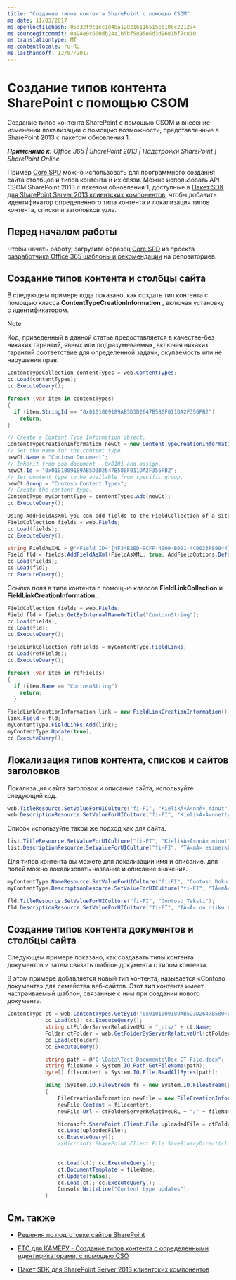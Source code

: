 ```yaml
---
title: "Создание типов контента SharePoint с помощью CSOM"
ms.date: 11/03/2017
ms.openlocfilehash: 05d32f9c1ec1d48a128216116515eb106c221274
ms.sourcegitcommit: 0a94e0c600db24a1b5bf5895e6d3d9681bf7c810
ms.translationtype: MT
ms.contentlocale: ru-RU
ms.lasthandoff: 12/07/2017
---
```

# <a name="create-sharepoint-content-types-by-using-csom"></a>Создание типов контента SharePoint с помощью CSOM

Создание типов контента SharePoint с помощью CSOM и внесение изменений локализации с помощью возможности, представленные в SharePoint 2013 с пакетом обновления 1.

_**Применимо к:** Office 365 | SharePoint 2013 | Надстройки SharePoint | SharePoint Online_

Пример [Core.SPD](https://github.com/SharePoint/PnP/tree/dev/Samples/Core.SPD) можно использовать для программного создания сайта столбцов и типов контента и их связи. Можно использовать API CSOM SharePoint 2013 с пакетом обновления 1, доступные в [Пакет SDK для SharePoint Server 2013 клиентских компонентов](http://www.microsoft.com/en-us/download/details.aspx?id=35585), чтобы добавить идентификатор определенного типа контента и локализация типов контента, списки и заголовков узла. 

## <a name="before-you-begin"></a>Перед началом работы

Чтобы начать работу, загрузите образец [Core.SPD](https://github.com/SharePoint/PnP/tree/dev/Samples/Core.SPD) из проекта [разработчика Office 365 шаблоны и рекомендации](https://github.com/SharePoint/PnP/tree/dev) на репозиториев.

## <a name="create-content-types-and-site-columns"></a>Создание типов контента и столбцы сайта

В следующем примере кода показано, как создать тип контента с помощью класса **ContentTypeCreationInformation** , включая установку с идентификатором.

> [!NOTE] 
> Код, приведенный в данной статье предоставляется в качестве-без никаких гарантий, явных или подразумеваемых, включая никаких гарантий соответствие для определенной задачи, окупаемость или не нарушения прав.

```C#
ContentTypeCollection contentTypes = web.ContentTypes;
cc.Load(contentTypes);
cc.ExecuteQuery();

foreach (var item in contentTypes)
{
  if (item.StringId == "0x0101009189AB5D3D2647B580F011DA2F356FB2")
    return;
}

// Create a Content Type Information object.
ContentTypeCreationInformation newCt = new ContentTypeCreationInformation();
// Set the name for the content type.
newCt.Name = "Contoso Document";
// Inherit from oob document - 0x0101 and assign. 
newCt.Id = "0x0101009189AB5D3D2647B580F011DA2F356FB2";
// Set content type to be available from specific group.
newCt.Group = "Contoso Content Types";
// Create the content type.
ContentType myContentType = contentTypes.Add(newCt);
cc.ExecuteQuery();

Using AddFieldAsXml you can add fields to the FieldCollection of a site collection:
FieldCollection fields = web.Fields;
cc.Load(fields);
cc.ExecuteQuery();

string FieldAsXML = @"<Field ID='{4F34B2ED-9CFF-4900-B091-4C0033F89944}' Name='ContosoString' DisplayName='Contoso String' Type='Text' Hidden='False' Group='Contoso Site Columns' Description='Contoso Text Field' />";
Field fld = fields.AddFieldAsXml(FieldAsXML, true, AddFieldOptions.DefaultValue);
cc.Load(fields);
cc.Load(fld);
cc.ExecuteQuery();

```

Ссылка поля в типе контента с помощью классов **FieldLinkCollection** и **FieldLinkCreationInformation** .

```C#
FieldCollection fields = web.Fields;
Field fld = fields.GetByInternalNameOrTitle("ContosoString");
cc.Load(fields);
cc.Load(fld);
cc.ExecuteQuery();

FieldLinkCollection refFields = myContentType.FieldLinks;
cc.Load(refFields);
cc.ExecuteQuery();

foreach (var item in refFields)
{
  if (item.Name == "ContosoString")
    return;
  }

FieldLinkCreationInformation link = new FieldLinkCreationInformation();
link.Field = fld;
myContentType.FieldLinks.Add(link);
myContentType.Update(true);
cc.ExecuteQuery();

```

## <a name="localize-content-types-list-and-site-titles"></a>Локализация типов контента, списков и сайтов заголовков

Локализация сайта заголовок и описание сайта, используйте следующий код.

```C#
web.TitleResource.SetValueForUICulture("fi-FI", "KielikÃ¤Ã¤nnÃ¤ minut");
web.DescriptionResource.SetValueForUICulture("fi-FI", "KielikÃ¤Ã¤nnetty saitti");

```

Список используйте такой же подход как для сайта.

```C#
list.TitleResource.SetValueForUICulture("fi-FI", "KielikÃ¤Ã¤nnÃ¤ minut");
list.DescriptionResource.SetValueForUICulture("fi-FI", "TÃ¤mÃ¤ esimerkki nÃ¤yttÃ¤Ã¤ miten voit kielikÃ¤Ã¤ntÃ¤Ã¤ listoja.");

```

Для типов контента вы можете для локализации имя и описание. для полей можно локализовать название и описание значения.

```C#
myContentType.NameResource.SetValueForUICulture("fi-FI", "Contoso Dokumentti");
myContentType.DescriptionResource.SetValueForUICulture("fi-FI", "TÃ¤mÃ¤ on geneerinen Contoso dokumentti.");

fld.TitleResource.SetValueForUICulture("fi-FI", "Contoso Teksti");
fld.DescriptionResource.SetValueForUICulture("fi-FI", "TÃ¤Ã¤ on niiku Contoso metadatalle.");

```

## <a name="create-document-content-types-and-site-columns"></a>Создание типов контента документов и столбцы сайта

Следующем примере показано, как создавать типы контента документов и затем связать шаблон документа с типом контента. 

В этом примере добавляется новый тип контента, называется «Contoso документа» для семейства веб-сайтов. Этот тип контента имеет настраиваемый шаблон, связанные с ним при создании нового документа.

```C#
ContentType ct = web.ContentTypes.GetById("0x0101009189AB5D3D2647B580F011DA2F356FB2");
            cc.Load(ct); cc.ExecuteQuery();
            string ctFolderServerRelativeURL = "_cts/" + ct.Name;
            Folder ctFolder = web.GetFolderByServerRelativeUrl(ctFolderServerRelativeURL);
            cc.Load(ctFolder);
            cc.ExecuteQuery();

            string path = @"C:\Data\Test Documents\Doc CT File.docx";
            string fileName = System.IO.Path.GetFileName(path);
            byte[] filecontent = System.IO.File.ReadAllBytes(path);

            using (System.IO.FileStream fs = new System.IO.FileStream(path, System.IO.FileMode.Open))
            {
                FileCreationInformation newFile = new FileCreationInformation();
                newFile.Content = filecontent;
                newFile.Url = ctFolderServerRelativeURL + "/" + fileName;

                Microsoft.SharePoint.Client.File uploadedFile = ctFolder.Files.Add(newFile);
                cc.Load(uploadedFile);
                cc.ExecuteQuery();
                //Microsoft.SharePoint.Client.File.SaveBinaryDirect(clientContext, ctFolderServerRelativeURL + "/" + fileName, fs, true);

                
                cc.Load(ct); cc.ExecuteQuery();
                ct.DocumentTemplate = fileName;
                ct.Update(false);
                cc.Load(ct); cc.ExecuteQuery();
                Console.WriteLine("Content type updates");
            }

```

## <a name="see-also"></a>См. также
<a name="bk_addresources"> </a>

- [Решения по подготовке сайтов SharePoint](sharepoint-site-provisioning-solutions.md)
    
- [FTC для КАМЕРУ - Создание типов контента с определенными идентификаторами, с помощью CSO](http://blogs.msdn.com/b/vesku/archive/2014/02/28/ftc-to-cam-create-content-types-with-specific-ids-using-csom.aspx)
    
- [Пакет SDK для SharePoint Server 2013 клиентских компонентов](http://www.microsoft.com/en-us/download/details.aspx?id=35585)
